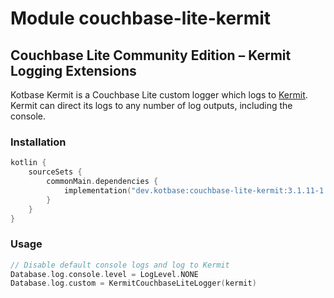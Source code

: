 # Module couchbase-lite-kermit

## Couchbase Lite Community Edition – Kermit Logging Extensions

Kotbase Kermit is a Couchbase Lite custom logger which logs to [Kermit](https://kermit.touchlab.co/). Kermit can direct
its logs to any number of log outputs, including the console.

### Installation

```kotlin
kotlin {
    sourceSets {
        commonMain.dependencies {
            implementation("dev.kotbase:couchbase-lite-kermit:3.1.11-1.1.2")
        }
    }
}
```

### Usage

```kotlin
// Disable default console logs and log to Kermit
Database.log.console.level = LogLevel.NONE
Database.log.custom = KermitCouchbaseLiteLogger(kermit)
```
